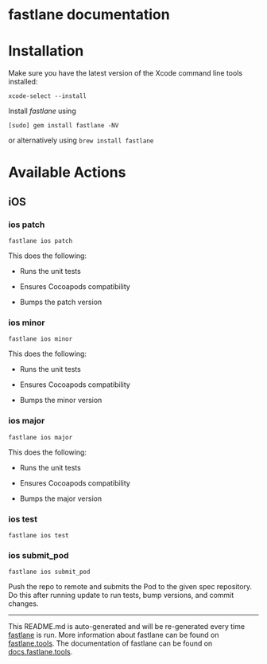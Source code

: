 fastlane documentation
================
# Installation

Make sure you have the latest version of the Xcode command line tools installed:

```
xcode-select --install
```

Install _fastlane_ using
```
[sudo] gem install fastlane -NV
```
or alternatively using `brew install fastlane`

# Available Actions
## iOS
### ios patch
```
fastlane ios patch
```
This does the following: 



- Runs the unit tests

- Ensures Cocoapods compatibility

- Bumps the patch version
### ios minor
```
fastlane ios minor
```
This does the following: 



- Runs the unit tests

- Ensures Cocoapods compatibility

- Bumps the minor version
### ios major
```
fastlane ios major
```
This does the following: 



- Runs the unit tests

- Ensures Cocoapods compatibility

- Bumps the major version
### ios test
```
fastlane ios test
```

### ios submit_pod
```
fastlane ios submit_pod
```
Push the repo to remote and submits the Pod to the given spec repository. Do this after running update to run tests, bump versions, and commit changes.

----

This README.md is auto-generated and will be re-generated every time [fastlane](https://fastlane.tools) is run.
More information about fastlane can be found on [fastlane.tools](https://fastlane.tools).
The documentation of fastlane can be found on [docs.fastlane.tools](https://docs.fastlane.tools).
